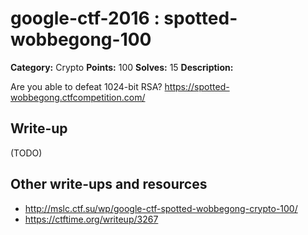 # google-ctf-2016 : spotted-wobbegong-100

**Category:** Crypto
**Points:** 100
**Solves:** 15
**Description:**

Are you able to defeat 1024-bit RSA? <https://spotted-wobbegong.ctfcompetition.com/>

## Write-up

(TODO)

## Other write-ups and resources

* http://mslc.ctf.su/wp/google-ctf-spotted-wobbegong-crypto-100/
* https://ctftime.org/writeup/3267
